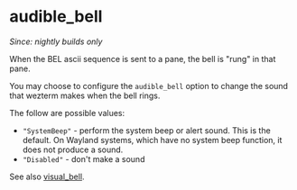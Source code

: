 # audible_bell

*Since: nightly builds only*

When the BEL ascii sequence is sent to a pane, the bell is "rung" in that pane.

You may choose to configure the `audible_bell` option to change the sound
that wezterm makes when the bell rings.

The follow are possible values:

* `"SystemBeep"` - perform the system beep or alert sound. This is the default. On Wayland systems, which have no system beep function, it does not produce a sound.
* `"Disabled"` - don't make a sound


See also [visual_bell](visual_bell.md).

